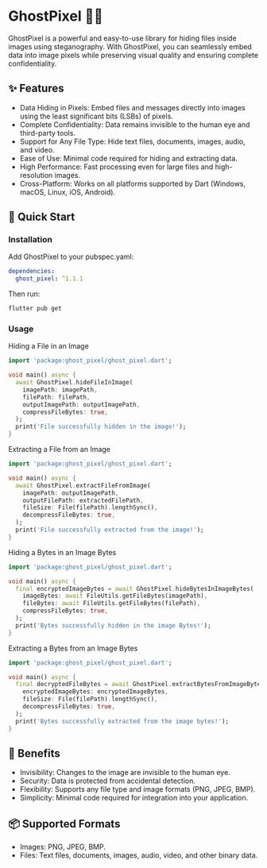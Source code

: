 # GhostPixel 🕵️‍♂️
GhostPixel is a powerful and easy-to-use library for hiding files inside images using steganography. With GhostPixel, you can seamlessly embed data into image pixels while preserving visual quality and ensuring complete confidentiality.

## ✨ Features
- Data Hiding in Pixels: Embed files and messages directly into images using the least significant bits (LSBs) of pixels.
- Complete Confidentiality: Data remains invisible to the human eye and third-party tools.
- Support for Any File Type: Hide text files, documents, images, audio, and video.
- Ease of Use: Minimal code required for hiding and extracting data.
- High Performance: Fast processing even for large files and high-resolution images.
- Cross-Platform: Works on all platforms supported by Dart (Windows, macOS, Linux, iOS, Android).

## 🚀 Quick Start

### Installation
Add GhostPixel to your pubspec.yaml:

```yaml
dependencies:
  ghost_pixel: ^1.1.1
```

Then run:

```bash
flutter pub get
```

### Usage
Hiding a File in an Image

```dart
import 'package:ghost_pixel/ghost_pixel.dart';

void main() async {
  await GhostPixel.hideFileInImage(
    imagePath: imagePath,
    filePath: filePath,
    outputImagePath: outputImagePath,
    compressFileBytes: true,
  );
  print('File successfully hidden in the image!');
}
```

Extracting a File from an Image

```dart
import 'package:ghost_pixel/ghost_pixel.dart';

void main() async {
  await GhostPixel.extractFileFromImage(
    imagePath: outputImagePath,
    outputFilePath: extractedFilePath,
    fileSize: File(filePath).lengthSync(),
    decompressFileBytes: true,
  );
  print('File successfully extracted from the image!');
}
```

Hiding a Bytes in an Image Bytes

```dart
import 'package:ghost_pixel/ghost_pixel.dart';

void main() async {
  final encryptedImageBytes = await GhostPixel.hideBytesInImageBytes(
    imageBytes: await FileUtils.getFileBytes(imagePath),
    fileBytes: await FileUtils.getFileBytes(filePath),
    compressFileBytes: true,
  );
  print('Bytes successfully hidden in the image Bytes!');
}
```

Extracting a Bytes from an Image Bytes

```dart
import 'package:ghost_pixel/ghost_pixel.dart';

void main() async {
  final decryptedFileBytes = await GhostPixel.extractBytesFromImageBytes(
    encryptedImageBytes: encryptedImageBytes,
    fileSize: File(filePath).lengthSync(),
    decompressFileBytes: true,
  );
  print('Bytes successfully extracted from the image bytes!');
}
```

## 🎯 Benefits
- Invisibility: Changes to the image are invisible to the human eye.
- Security: Data is protected from accidental detection.
- Flexibility: Supports any file type and image formats (PNG, JPEG, BMP).
- Simplicity: Minimal code required for integration into your application.

## 📦 Supported Formats
- Images: PNG, JPEG, BMP.
- Files: Text files, documents, images, audio, video, and other binary data.

